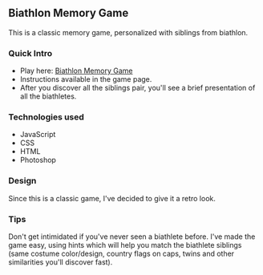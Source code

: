 ## Biathlon Memory Game

This is a classic memory game, personalized with siblings from biathlon.

### Quick Intro

- Play here: [Biathlon Memory Game](https://silviurdr.github.io/memory-game-biathlon/)
- Instructions available in the game page.
- After you discover all the siblings pair, you'll see a brief presentation of all the biathletes.


### Technologies used

- JavaScript
- CSS
- HTML
- Photoshop


### Design

Since this is a classic game, I've decided to give it a retro look. 


### Tips

 Don't get intimidated if you've never seen a biathlete before. I've made the game easy, using hints which will help you match the biathlete siblings (same costume color/design, country flags on caps, twins and other similarities you'll discover fast).
